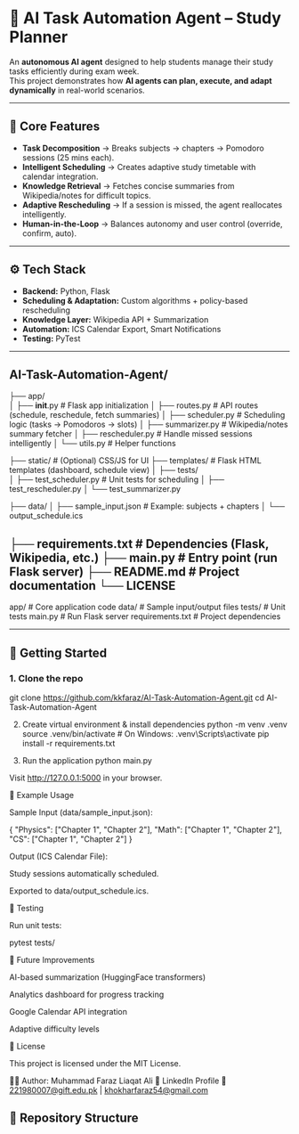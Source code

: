 # 🤖 AI Task Automation Agent – Study Planner

An **autonomous AI agent** designed to help students manage their study tasks efficiently during exam week.  
This project demonstrates how **AI agents can plan, execute, and adapt dynamically** in real-world scenarios.

---

## 🔹 Core Features
- **Task Decomposition** → Breaks subjects → chapters → Pomodoro sessions (25 mins each).
- **Intelligent Scheduling** → Creates adaptive study timetable with calendar integration.
- **Knowledge Retrieval** → Fetches concise summaries from Wikipedia/notes for difficult topics.
- **Adaptive Rescheduling** → If a session is missed, the agent reallocates intelligently.
- **Human-in-the-Loop** → Balances autonomy and user control (override, confirm, auto).

---

## ⚙️ Tech Stack
- **Backend:** Python, Flask
- **Scheduling & Adaptation:** Custom algorithms + policy-based rescheduling
- **Knowledge Layer:** Wikipedia API + Summarization
- **Automation:** ICS Calendar Export, Smart Notifications
- **Testing:** PyTest

---
## AI-Task-Automation-Agent/

├── app/                   
│   ├── __init__.py        # Flask app initialization
│   ├── routes.py          # API routes (schedule, reschedule, fetch summaries)
│   ├── scheduler.py       # Scheduling logic (tasks → Pomodoros → slots)
│   ├── summarizer.py      # Wikipedia/notes summary fetcher
│   ├── rescheduler.py     # Handle missed sessions intelligently
│   └── utils.py           # Helper functions


├── static/                # (Optional) CSS/JS for UI
├── templates/             # Flask HTML templates (dashboard, schedule view)
│
├── tests/                 
│   ├── test_scheduler.py  # Unit tests for scheduling
│   ├── test_rescheduler.py
│   └── test_summarizer.py


├── data/
│   ├── sample_input.json  # Example: subjects + chapters
│   └── output_schedule.ics


├── requirements.txt       # Dependencies (Flask, Wikipedia, etc.)
├── main.py                # Entry point (run Flask server)
├── README.md              # Project documentation
└── LICENSE
---

app/ # Core application code
data/ # Sample input/output files
tests/ # Unit tests
main.py # Run Flask server
requirements.txt # Project dependencies


---

## 🚀 Getting Started

### 1. Clone the repo

git clone https://github.com/kkfaraz/AI-Task-Automation-Agent.git
cd AI-Task-Automation-Agent

2. Create virtual environment & install dependencies
python -m venv .venv
source .venv/bin/activate   # On Windows: .venv\Scripts\activate
pip install -r requirements.txt

3. Run the application
python main.py


Visit http://127.0.0.1:5000 in your browser.

📘 Example Usage

Sample Input (data/sample_input.json):

{
  "Physics": ["Chapter 1", "Chapter 2"],
  "Math": ["Chapter 1", "Chapter 2"],
  "CS": ["Chapter 1", "Chapter 2"]
}


Output (ICS Calendar File):

Study sessions automatically scheduled.

Exported to data/output_schedule.ics.

🧪 Testing

Run unit tests:

pytest tests/

🌟 Future Improvements

AI-based summarization (HuggingFace transformers)

Analytics dashboard for progress tracking

Google Calendar API integration

Adaptive difficulty levels

📜 License

This project is licensed under the MIT License.

👨‍💻 Author: Muhammad Faraz Liaqat Ali
🔗 LinkedIn Profile
📧 221980007@gift.edu.pk | khokharfaraz54@gmail.com

## 📂 Repository Structure
